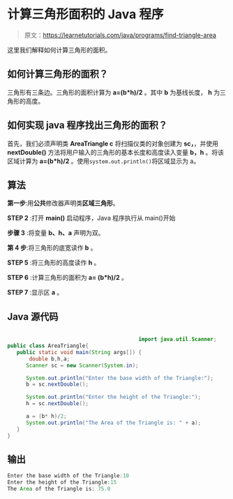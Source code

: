 # 计算三角形面积的 Java 程序

> 原文：<https://learnetutorials.com/java/programs/find-triangle-area>

这里我们解释如何计算三角形的面积。

## 如何计算三角形的面积？

三角形有三条边。三角形的面积计算为 **a=(b*h)/2** 。其中 **b** 为基线长度， **h** 为三角形的高度。

## 如何实现 java 程序找出三角形的面积？

首先，我们必须声明类 **AreaTriangle c** 将扫描仪类的对象创建为 **sc，**，并使用 **nextDouble()** 方法将用户输入的三角形的基本长度和高度读入变量 **b，h** 。将该区域计算为 **a=(b*h)/2** 。使用`system.out.println()`将区域显示为 a。

## 算法

**第一步**:用**公共**修改器声明类**区域三角形**。

**STEP 2** :打开 **main()** 启动程序，Java 程序执行从 main()开始

**步骤 3** :将变量 **b、h、a** 声明为双。

**第 4 步**:将三角形的底宽读作 **b** 。

**STEP 5** :将三角形的高度读作 **h** 。

**STEP 6** :计算三角形的面积为 **a= (b*h)/2** 。

**STEP 7** :显示区 **a** 。

## Java 源代码

```java

                                          import java.util.Scanner;
public class AreaTriangle{
   public static void main(String args[]) {   
       double b,h,a;
      Scanner sc = new Scanner(System.in);

      System.out.println("Enter the base width of the Triangle:");
      b = sc.nextDouble();

      System.out.println("Enter the height of the Triangle:");
      h = sc.nextDouble();

      a = (b* h)/2;
      System.out.println("The Area of the Triangle is: " + a);    
   }
}

```

## 输出

```java
Enter the base width of the Triangle:10
Enter the height of the Triangle:15
The Area of the Triangle is: 75.0
```